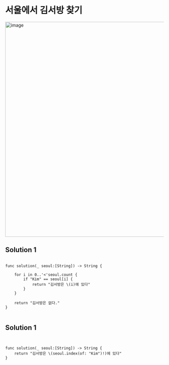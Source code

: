 ### 


# 서울에서 김서방 찾기
<img width="685" alt="image" src="https://user-images.githubusercontent.com/29904301/187603588-604c9804-ab04-4689-b87d-0f18c0ecd412.png">


## Solution 1
<pre>
<code>
func solution(_ seoul:[String]) -> String {
     
    for i in 0..'<'seoul.count {
        if "Kim" == seoul[i] {
            return "김서방은 \(i)에 있다"
        }
    }
    
    return "김서방은 없다."
}
</code>
</pre>
  
  ## Solution 1
<pre>
<code>

func solution(_ seoul:[String]) -> String {
    return "김서방은 \(seoul.index(of: "Kim")!)에 있다"
}
  
</code>
</pre>
